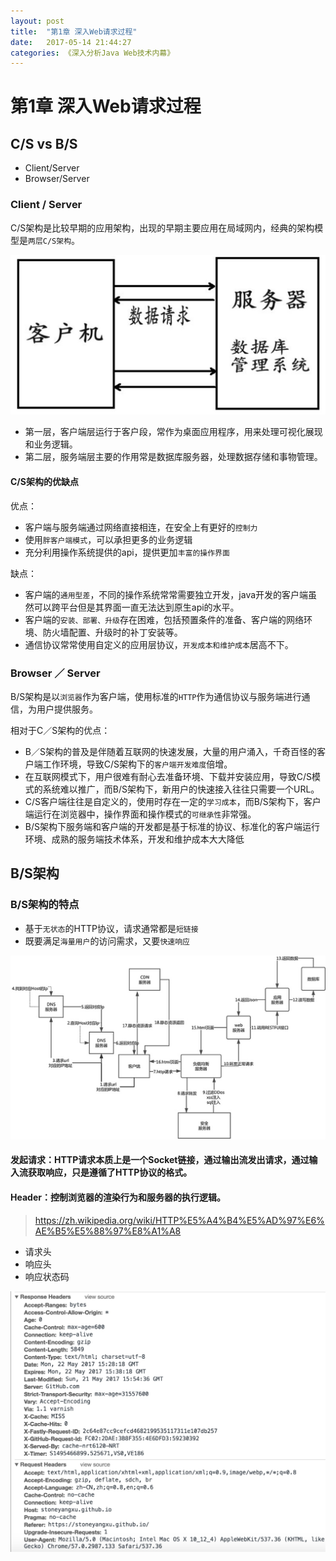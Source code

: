 ```yaml
---
layout: post
title:  "第1章 深入Web请求过程"
date:   2017-05-14 21:44:27
categories: 《深入分析Java Web技术内幕》
---
```


# 第1章 深入Web请求过程

## C/S vs B/S
- Client/Server
- Browser/Server

### Client / Server

C/S架构是比较早期的应用架构，出现的早期主要应用在局域网内，经典的架构模型是`两层C/S架构`。

![](/images/2017-05-22-00-07-37.jpg)

- 第一层，客户端层运行于客户段，常作为桌面应用程序，用来处理可视化展现和业务逻辑。
- 第二层，服务端层主要的作用常是数据库服务器，处理数据存储和事物管理。

#### C/S架构的优缺点
优点：
- 客户端与服务端通过网络直接相连，在安全上有更好的`控制力`
- 使用`胖客户端模式`，可以承担更多的业务逻辑
- 充分利用操作系统提供的api，提供更加`丰富的操作界面`

缺点：
- 客户端的`通用型差`，不同的操作系统常常需要独立开发，java开发的客户端虽然可以跨平台但是其界面一直无法达到原生api的水平。
- 客户端的`安装、部署、升级`存在困难，包括预置条件的准备、客户端的网络环境、防火墙配置、升级时的补丁安装等。
- 通信协议常常使用自定义的应用层协议，`开发成本和维护成本`居高不下。

### Browser ／ Server
B/S架构是以`浏览器`作为客户端，使用标准的`HTTP`作为通信协议与服务端进行通信，为用户提供服务。

相对于C／S架构的优点：

- B／S架构的普及是伴随着互联网的快速发展，大量的用户涌入，千奇百怪的客户端工作环境，导致C/S架构下的`客户端开发难度`倍增。
- 在互联网模式下，用户很难有耐心去准备环境、下载并安装应用，导致C/S模式的系统难以推广，而B/S架构下，新用户的快速接入往往只需要一个URL。
- C/S客户端往往是自定义的，使用时存在一定的`学习成本`，而B/S架构下，客户端运行在浏览器中，操作界面和操作模式的`可继承性`非常强。
- B/S架构下服务端和客户端的开发都是基于标准的协议、标准化的客户端运行环境、成熟的服务端技术体系，开发和维护成本大大降低

## B/S架构

### B/S架构的特点
- 基于`无状态`的HTTP协议，请求通常都是`短链接`
- 既要满足`海量用户`的访问需求，又要`快速响应`

![](/images/2017-05-22-23-13-43.jpg)

#### 发起请求：HTTP请求本质上是一个Socket链接，通过输出流发出请求，通过输入流获取响应，只是遵循了HTTP协议的格式。
#### Header：控制浏览器的渲染行为和服务器的执行逻辑。

> https://zh.wikipedia.org/wiki/HTTP%E5%A4%B4%E5%AD%97%E6%AE%B5%E5%88%97%E8%A1%A8

- 请求头
- 响应头
- 响应状态码

![](/images/2017-05-22-23-29-32.jpg)



